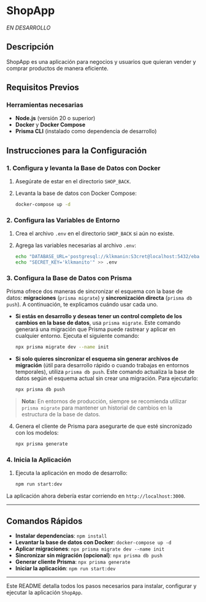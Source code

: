 # ShopApp
*EN DESARROLLO*

## Descripción
ShopApp es una aplicación para negocios y usuarios que quieran vender y comprar productos de manera eficiente.

## Requisitos Previos
### Herramientas necesarias
- **Node.js** (versión 20 o superior)
- **Docker** y **Docker Compose**
- **Prisma CLI** (instalado como dependencia de desarrollo)

## Instrucciones para la Configuración

### 1. Configura y levanta la Base de Datos con Docker

1. Asegúrate de estar en el directorio `SHOP_BACK`.
2. Levanta la base de datos con Docker Compose:

    ```bash
    docker-compose up -d
    ```

### 2. Configura las Variables de Entorno

1. Crea el archivo `.env` en el directorio `SHOP_BACK` si aún no existe.
2. Agrega las variables necesarias al archivo `.env`:

    ```bash
    echo "DATABASE_URL='postgresql://klkmanin:S3cret@localhost:5432/ebayCopyDB?schema=public'" >> .env
    echo "SECRET_KEY='klkmanito'" >> .env
    ```

### 3. Configura la Base de Datos con Prisma

Prisma ofrece dos maneras de sincronizar el esquema con la base de datos: **migraciones** (`prisma migrate`) y **sincronización directa** (`prisma db push`). A continuación, te explicamos cuándo usar cada uno.

- **Si estás en desarrollo y deseas tener un control completo de los cambios en la base de datos**, usa `prisma migrate`. Este comando generará una migración que Prisma puede rastrear y aplicar en cualquier entorno. Ejecuta el siguiente comando:

    ```bash
    npx prisma migrate dev --name init
    ```

- **Si solo quieres sincronizar el esquema sin generar archivos de migración** (útil para desarrollo rápido o cuando trabajas en entornos temporales), utiliza `prisma db push`. Este comando actualiza la base de datos según el esquema actual sin crear una migración. Para ejecutarlo:

    ```bash
    npx prisma db push
    ```

> **Nota:** En entornos de producción, siempre se recomienda utilizar `prisma migrate` para mantener un historial de cambios en la estructura de la base de datos.

4. Genera el cliente de Prisma para asegurarte de que esté sincronizado con los modelos:

    ```bash
    npx prisma generate
    ```

### 4. Inicia la Aplicación

1. Ejecuta la aplicación en modo de desarrollo:

    ```bash
    npm run start:dev
    ```

La aplicación ahora debería estar corriendo en `http://localhost:3000`.

---

## Comandos Rápidos

- **Instalar dependencias**: `npm install`
- **Levantar la base de datos con Docker**: `docker-compose up -d`
- **Aplicar migraciones**: `npx prisma migrate dev --name init`
- **Sincronizar sin migración (opcional)**: `npx prisma db push`
- **Generar cliente Prisma**: `npx prisma generate`
- **Iniciar la aplicación**: `npm run start:dev`

---

Este README detalla todos los pasos necesarios para instalar, configurar y ejecutar la aplicación `ShopApp`.
